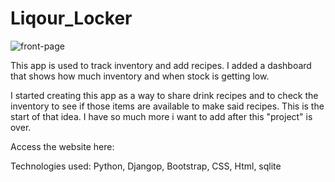 # Liqour_Locker
<img src="https://i.ibb.co/9ssGRpw/front-page.jpg" alt="front-page" border="0">

This app is used to track inventory and add recipes. I added a dashboard that shows how much inventory and when stock is getting low.

I started creating this app as a way to share drink recipes and to check the inventory to see if those items are available to make said recipes.
This is the start of that idea. I have so much more i want to add after this "project" is over.

Access the website here:

Technologies used: Python, Djangop, Bootstrap, CSS, Html, sqlite




